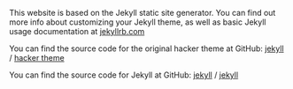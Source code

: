 This website is based on the Jekyll static site generator. You can find out more info about customizing your Jekyll theme, as well as basic Jekyll usage documentation at [jekyllrb.com](https://jekyllrb.com/)

You can find the source code for the original hacker theme at GitHub:
[jekyll][jekyll-organization] /
[hacker theme](https://github.com/pages-themes/hacker)

You can find the source code for Jekyll at GitHub:
[jekyll][jekyll-organization] /
[jekyll](https://github.com/jekyll/jekyll)


[jekyll-organization]: https://github.com/jekyll
